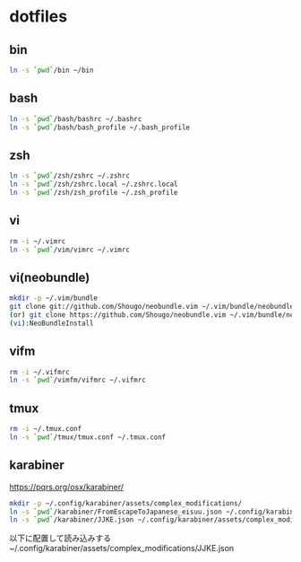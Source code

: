 # dotfiles

## bin
```bash
ln -s `pwd`/bin ~/bin
```

## bash
```bash
ln -s `pwd`/bash/bashrc ~/.bashrc
ln -s `pwd`/bash/bash_profile ~/.bash_profile
```

## zsh
```bash
ln -s `pwd`/zsh/zshrc ~/.zshrc
ln -s `pwd`/zsh/zshrc.local ~/.zshrc.local
ln -s `pwd`/zsh/zsh_profile ~/.zsh_profile
```

## vi
```bash
rm -i ~/.vimrc
ln -s `pwd`/vim/vimrc ~/.vimrc
```

## vi(neobundle)
```bash
mkdir -p ~/.vim/bundle
git clone git://github.com/Shougo/neobundle.vim ~/.vim/bundle/neobundle.vim
(or) git clone https://github.com/Shougo/neobundle.vim ~/.vim/bundle/neobundle.vim
(vi):NeoBundleInstall
```

## vifm
```bash
rm -i ~/.vifmrc
ln -s `pwd`/vimfm/vifmrc ~/.vifmrc
```

## tmux
```bash
rm -i ~/.tmux.conf
ln -s `pwd`/tmux/tmux.conf ~/.tmux.conf
```

## karabiner
https://pqrs.org/osx/karabiner/

```bash
mkdir -p ~/.config/karabiner/assets/complex_modifications/
ln -s `pwd`/karabiner/FromEscapeToJapanese_eisuu.json ~/.config/karabiner/assets/complex_modifications/FromEscapeToJapanese_eisuu.json
ln -s `pwd`/karabiner/JJKE.json ~/.config/karabiner/assets/complex_modifications/JJKE.json
```

以下に配置して読み込みする
~/.config/karabiner/assets/complex_modifications/JJKE.json

